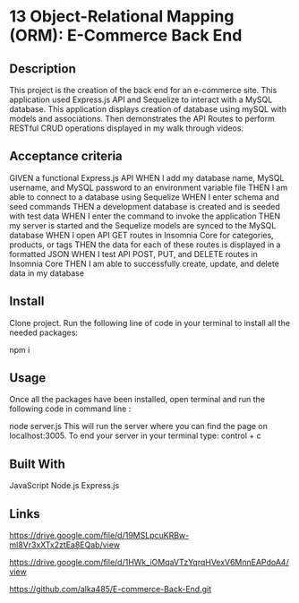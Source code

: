 # 13 Object-Relational Mapping (ORM): E-Commerce Back End

## Description

This project is the creation of the back end for an e-commerce site. This application used Express.js API and Sequelize to interact with a MySQL database. This application displays creation of database using mySQL with models and associations. Then demonstrates the API Routes to perform RESTful CRUD operations displayed in my walk through videos.

## Acceptance criteria

GIVEN a functional Express.js API
WHEN I add my database name, MySQL username, and MySQL password to an environment variable file
THEN I am able to connect to a database using Sequelize
WHEN I enter schema and seed commands
THEN a development database is created and is seeded with test data
WHEN I enter the command to invoke the application
THEN my server is started and the Sequelize models are synced to the MySQL database
WHEN I open API GET routes in Insomnia Core for categories, products, or tags
THEN the data for each of these routes is displayed in a formatted JSON
WHEN I test API POST, PUT, and DELETE routes in Insomnia Core
THEN I am able to successfully create, update, and delete data in my database

## Install

Clone project. Run the following line of code in your terminal to install all the needed packages:

npm i

## Usage

Once all the packages have been installed, open terminal and run the following code in command line :

node server.js
This will run the server where you can find the page on localhost:3005. To end your server in your terminal type: control + c

## Built With
JavaScript
Node.js
Express.js

## Links

 https://drive.google.com/file/d/19MSLpcuKRBw-ml8Vr3xXTx2ztEa8EQab/view

https://drive.google.com/file/d/1HWk_iOMqaVTzYqrqHVexV6MnnEAPdoA4/view

https://github.com/alka485/E-commerce-Back-End.git